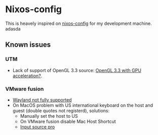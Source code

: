 # Nixos-config

This is heavely inspired on [nixos-config](https://github.com/mitchellh/nixos-config) for my development  machine.
adasda 

## Known issues

### UTM

- Lack of support of OpenGL 3.3 source: [OpenGL 3.3 with GPU acceleration?](https://github.com/utmapp/UTM/issues/4285).

### VMware fusion

- [Wayland not fully supported](https://github.com/vmware/open-vm-tools/issues/660)
- On MacOS problem with US international keyboard on the host and guest (double quotes not registerd), solutions:
  - Manually set the host to US
  - On VMware fusion disable  Mac Host Shortcut
  - [Input source pro](https://inputsource.pro/) 
